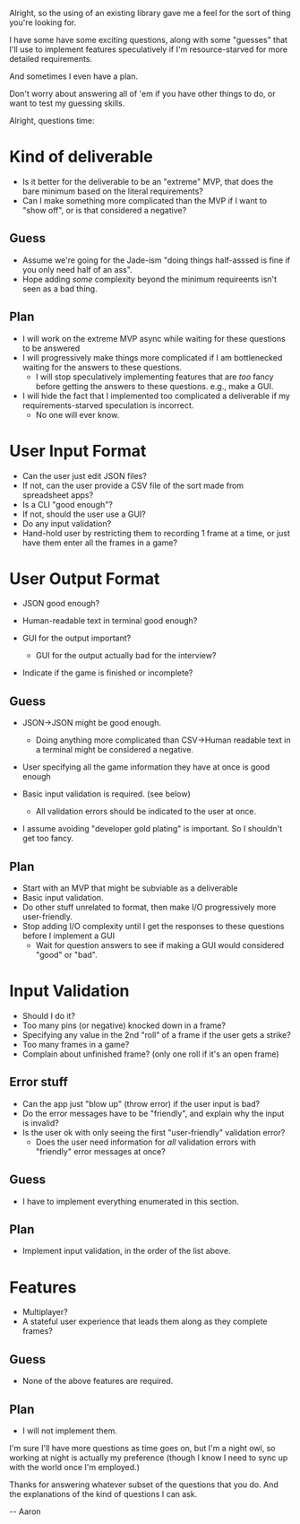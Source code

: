 Alright, so the using of an existing library gave me a feel for the sort of thing you're looking for.

I have some have some exciting questions, along with some "guesses" that I'll use to implement features speculatively if I'm resource-starved for more detailed requirements. 

And sometimes I even have a plan. 

Don't worry about answering all of 'em if you have other things to do, or want to test my guessing skills.

Alright, questions time:

# Kind of deliverable
 * Is it better for the deliverable to be an "extreme" MVP, that does the bare minimum based on the literal requirements?
 * Can I make something more complicated than the MVP if I want to "show off", or is that considered a negative?


 ## Guess
 * Assume we're going for the Jade-ism "doing things half-asssed is fine if you only need half of an ass".
 * Hope adding *some* complexity beyond the minimum requireents isn't seen as a bad thing.

## Plan
* I will work on the extreme MVP async while waiting for these questions to be answered
* I will progressively make things more complicated if I am bottlenecked waiting for the answers to these questions.
  * I will stop speculatively implementing features that are *too* fancy before getting the answers to these questions. e.g., make a GUI.
* I will hide the fact that I implemented too complicated a deliverable if my requirements-starved speculation is incorrect.
  * No one will ever know.


# User Input Format
 * Can the user just edit JSON files?
 * If not, can the user provide a CSV file of the sort made from spreadsheet apps?
 * Is a CLI "good enough"?
 * If not, should the user use a GUI?
 * Do any input validation?
* Hand-hold user by restricting them to recording 1 frame at a time, or just have them enter all the frames in a game? 

# User Output Format
 * JSON good enough?
 * Human-readable text in terminal good enough?
 * GUI for the output important?
   * GUI for the output actually bad for the interview?

* Indicate if the game is finished or incomplete?

## Guess
* JSON->JSON might be good enough.
  * Doing anything more complicated than CSV->Human readable text in a terminal might be considered a negative.

* User specifying all the game information they have at once is good enough
* Basic input validation is required. (see below)
  * All validation errors should be indicated to the user at once.
* I assume avoiding "developer gold plating" is important. So I shouldn't get too fancy.

## Plan
* Start with an MVP that might be subviable as a deliverable
* Basic input validation.
* Do other stuff unrelated to format, then make I/O progressively more user-friendly.
* Stop adding I/O complexity until I get the responses to these questions before I implement a GUI
   * Wait for question answers to see if making a GUI would considered "good" or "bad".
   

# Input Validation
  * Should I do it?
  * Too many pins (or negative) knocked down in a frame?
  * Specifying any value in the 2nd "roll" of a frame if the user gets a strike?
  * Too many frames in a game?
  * Complain about unfinished frame? (only one roll if it's an open frame)

## Error stuff
  * Can the app just "blow up" (throw error) if the user input is bad?
  * Do the error messages have to be "friendly", and explain why the input is invalid?
* Is the user ok with only seeing the first "user-friendly" validation error?
  * Does the user need information for *all* validation errors with "friendly" error messages at once?


## Guess
* I have to implement everything enumerated in this section.

## Plan
  * Implement input validation, in the order of the list above.


# Features
  * Multiplayer?
  * A stateful user experience that leads them along as they complete frames?

## Guess
  * None of the above features are required.

## Plan
  * I will not implement them.

I'm sure I'll have more questions as time goes on, but I'm a night owl, so working at night is actually my preference (though I know I need to sync up with the world once I'm employed.)

Thanks for answering whatever subset of the questions that you do. And the explanations of the kind of questions I can ask.

-- Aaron